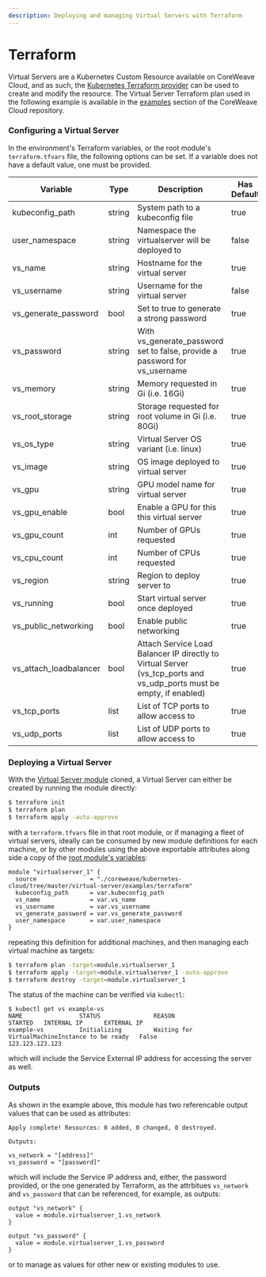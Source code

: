 ```yaml
---
description: Deploying and managing Virtual Servers with Terraform
---
```


# Terraform

Virtual Servers are a Kubernetes Custom Resource available on CoreWeave Cloud, and as such, the [Kubernetes Terraform provider](https://registry.terraform.io/providers/hashicorp/kubernetes/latest/docs) can be used to create and modify the resource. The Virtual Server Terraform plan used in the following example is available in the [examples](https://github.com/coreweave/kubernetes-cloud/tree/master/virtual-server/examples/terraform) section of the CoreWeave Cloud repository.

### Configuring a Virtual Server

In the environment's Terraform variables, or the root module's `terraform.tfvars` file, the following options can be set. If a variable does not have a default value, one must be provided.

| Variable                 | Type   | Description                                                                                                              | Has Default |
| ------------------------ | ------ | ------------------------------------------------------------------------------------------------------------------------ | ----------- |
| kubeconfig\_path         | string | System path to a kubeconfig file                                                                                         | true        |
| user\_namespace          | string | Namespace the virtualserver will be deployed to                                                                          | false       |
| vs\_name                 | string | Hostname for the virtual server                                                                                          | true        |
| vs\_username             | string | Username for the virtual server                                                                                          | false       |
| vs\_generate\_password   | bool   | Set to true to generate a strong password                                                                                | true        |
| vs\_password             | string | With vs\_generate\_password set to false, provide a password for vs\_username                                            | true        |
| vs\_memory               | string | Memory requested in Gi (i.e. 16Gi)                                                                                       | true        |
| vs\_root\_storage        | string | Storage requested for root volume in Gi (i.e. 80Gi)                                                                      | true        |
| vs\_os\_type             | string | Virtual Server OS variant (i.e. linux)                                                                                   | true        |
| vs\_image                | string | OS image deployed to virtual server                                                                                      | true        |
| vs\_gpu                  | string | GPU model name for virtual server                                                                                        | true        |
| vs\_gpu\_enable          | bool   | Enable a GPU for this this virtual server                                                                                | true        |
| vs\_gpu\_count           | int    | Number of GPUs requested                                                                                                 | true        |
| vs\_cpu\_count           | int    | Number of CPUs requested                                                                                                 | true        |
| vs\_region               | string | Region to deploy server to                                                                                               | true        |
| vs\_running              | bool   | Start virtual server once deployed                                                                                       | true        |
| vs\_public\_networking   | bool   | Enable public networking                                                                                                 | true        |
| vs\_attach\_loadbalancer | bool   | Attach Service Load Balancer IP directly to Virtual Server (vs\_tcp\_ports and vs\_udp\_ports must be empty, if enabled) | true        |
| vs\_tcp\_ports           | list   | List of TCP ports to allow access to                                                                                     | true        |
| vs\_udp\_ports           | list   | List of UDP ports to allow access to                                                                                     | true        |

### Deploying a Virtual Server

With the [Virtual Server module](https://github.com/coreweave/kubernetes-cloud/tree/master/virtual-server/examples/terraform) cloned, a Virtual Server can either be created by running the module directly:

```bash
$ terraform init
$ terraform plan
$ terraform apply -auto-approve
```

with a `terraform.tfvars` file in that root module, or if managing a fleet of virtual servers, ideally can be consumed by new module definitions for each machine, or by other modules using the above exportable attributes along side a copy of the [root module's variables](../../../virtual-server/examples/terraform/variables.tf):

```
module "virtualserver_1" {
  source               = "./coreweave/kubernetes-cloud/tree/master/virtual-server/examples/terraform"
  kubeconfig_path      = var.kubeconfig_path
  vs_name              = var.vs_name
  vs_username          = var.vs_username
  vs_generate_password = var.vs_generate_password
  user_namespace       = var.user_namespace
}
```

repeating this definition for additional machines, and then managing each virtual machine as targets:

```bash
$ terraform plan -target=module.virtualserver_1
$ terraform apply -target=module.virtualserver_1 -auto-approve
$ terraform destroy -target=module.virtualserver_1
```

The status of the machine can be verified via `kubectl`:

```
$ kubectl get vs example-vs
NAME                STATUS               REASON                                           STARTED   INTERNAL IP      EXTERNAL IP
example-vs          Initializing         Waiting for VirtualMachineInstance to be ready   False                      123.123.123.123
```

which will include the Service External IP address for accessing the server as well.

### Outputs

As shown in the example above, this module has two referencable output values that can be used as attributes:

```
Apply complete! Resources: 0 added, 0 changed, 0 destroyed.

Outputs:

vs_network = "[address]"
vs_password = "[password]"
```

which will include the Service IP address and, either, the password provided, or the one generated by Terraform, as the attrbitues `vs_network` and `vs_password` that can be referenced, for example, as outputs:

```
output "vs_network" {
  value = module.virtualserver_1.vs_network
}

output "vs_password" {
  value = module.virtualserver_1.vs_password
}
```

or to manage as values for other new or existing modules to use.
